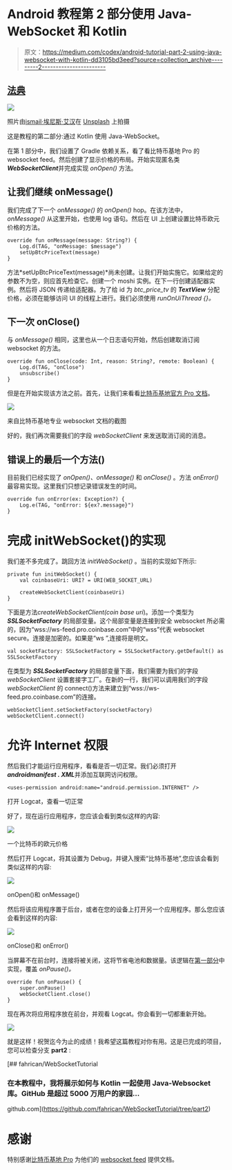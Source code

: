 # Android 教程第 2 部分使用 Java-WebSocket 和 Kotlin

> 原文：<https://medium.com/codex/android-tutorial-part-2-using-java-websocket-with-kotlin-dd3105bd3eed?source=collection_archive---------2----------------------->

## [法典](http://medium.com/codex)

![](img/a397df9f7d8646f0264b83fa316b9a34.png)

照片由[i̇smail·埃尼斯·艾汉](https://unsplash.com/@ismailenesayhan?utm_source=unsplash&utm_medium=referral&utm_content=creditCopyText)在 [Unsplash](https://unsplash.com/s/photos/server-client?utm_source=unsplash&utm_medium=referral&utm_content=creditCopyText) 上拍摄

这是教程的第二部分:通过 Kotlin 使用 Java-WebSocket。

在第 1 部分中，我们设置了 Gradle 依赖关系，看了看比特币基地 Pro 的 websocket feed。然后创建了显示价格的布局。开始实现匿名类***WebSocketClient***并完成实现 *onOpen()* 方法。

## 让我们继续 onMessage()

我们完成了下一个 *onMessage()* 的 *onOpen()* hop。在该方法中， *onMessage()* 从这里开始，也使用 log 语句。然后在 UI 上创建设置比特币欧元价格的方法。

```
override fun onMessage(message: String?) {
    Log.d(TAG, "onMessage: $message")
    setUpBtcPriceText(message)
}
```

方法*setUpBtcPriceText(message)*尚未创建。让我们开始实施它。如果给定的参数不为空，则应首先检查它。创建一个 moshi 实例。在下一行创建适配器实例。然后将 JSON 传递给适配器。为了给 id 为 *btc_price_tv* 的 ***TextView*** 分配价格，必须在能够访问 UI 的线程上进行。我们必须使用 *runOnUiThread {}。*

## 下一次 onClose()

与 *onMessage()* 相同，这里也从一个日志语句开始，然后创建取消订阅 websocket 的方法。

```
override fun onClose(code: Int, reason: String?, remote: Boolean) {
    Log.d(TAG, "onClose")
    unsubscribe()
}
```

但是在开始实现该方法之前。首先，让我们来看看[比特币基地官方 Pro 文档](https://docs.pro.coinbase.com/?r=1#subscribe)。

![](img/058fd573eb4652ec286b941f90a8eb63.png)

来自比特币基地专业 websocket 文档的截图

好的，我们再次需要我们的字段 *webSocketClient* 来发送取消订阅的消息。

## 错误上的最后一个方法()

目前我们已经实现了 *onOpen()、onMessage()* 和 *onClose()* 。方法 *onError()* 最容易实现。这里我们只想记录错误发生的时间。

```
override fun onError(ex: Exception?) {
    Log.e(TAG, "onError: ${ex?.message}")
}
```

# 完成 initWebSocket()的实现

我们差不多完成了。跳回方法 *initWebSocket()* 。当前的实现如下所示:

```
private fun initWebSocket() {
    val coinbaseUri: URI? = URI(WEB_SOCKET_URL)

    createWebSocketClient(coinbaseUri)
}
```

下面是方法*createWebSocketClient(coin base uri*)。添加一个类型为 ***SSLSocketFactory*** 的局部变量。这个局部变量是连接到安全 websocket 所必需的，因为“wss://ws-feed.pro.coinbase.com”中的“wss”代表 websocket secure。连接是加密的。如果是“ws ”,连接将是明文。

```
val socketFactory: SSLSocketFactory = SSLSocketFactory.getDefault() as SSLSocketFactory
```

在类型为 ***SSLSocketFactory*** 的局部变量下面，我们需要为我们的字段 *webSocketClient* 设置套接字工厂。在新的一行，我们可以调用我们的字段 *webSocketClient* 的 connect()方法来建立到“wss://ws-feed.pro.coinbase.com”的连接。

```
webSocketClient.setSocketFactory(socketFactory)
webSocketClient.connect()
```

# 允许 Internet 权限

然后我们才能运行应用程序，看看是否一切正常。我们必须打开***androidmanifest . XML***并添加互联网访问权限。

```
<uses-permission android:name="android.permission.INTERNET" />
```

打开 Logcat，查看一切正常

好了，现在运行应用程序，您应该会看到类似这样的内容:

![](img/e339774fa0ab940563241f2b46e1d2c8.png)

一个比特币的欧元价格

然后打开 Logcat，将其设置为 Debug，并键入搜索“比特币基地”,您应该会看到类似这样的内容:

![](img/e9136d541589c574a29990f798223c82.png)

onOpen()和 onMessage()

然后将该应用程序置于后台，或者在您的设备上打开另一个应用程序。那么您应该会看到这样的内容:

![](img/137aac6886f57fc02257923152f2240f.png)

onClose()和 onError()

当屏幕不在前台时，连接将被关闭，这将节省电池和数据量。该逻辑在[第一部分](/@fahri.c93/android-tutorial-part-1-using-java-websocket-with-kotlin-646a5f1f09de)中实现，覆盖 *onPause()。*

```
override fun onPause() {
    super.onPause()
    webSocketClient.close()
}
```

现在再次将应用程序放在前台，并观看 Logcat。你会看到一切都重新开始。

![](img/bce8826dd2ab2776c867252bf120a453.png)

就是这样！祝贺迄今为止的成绩！我希望这篇教程对你有用。这是已完成的项目，您可以检查分支 **part2** :

[](https://github.com/fahrican/WebSocketTutorial/tree/part2) [## fahrican/WebSocketTutorial

### 在本教程中，我将展示如何与 Kotlin 一起使用 Java-Websocket 库。GitHub 是超过 5000 万用户的家园…

github.com](https://github.com/fahrican/WebSocketTutorial/tree/part2) 

# 感谢

特别感谢[比特币基地 Pro](https://pro.coinbase.com/) 为他们的 [websocket feed](https://docs.pro.coinbase.com/?r=1#websocket-feed) 提供文档。